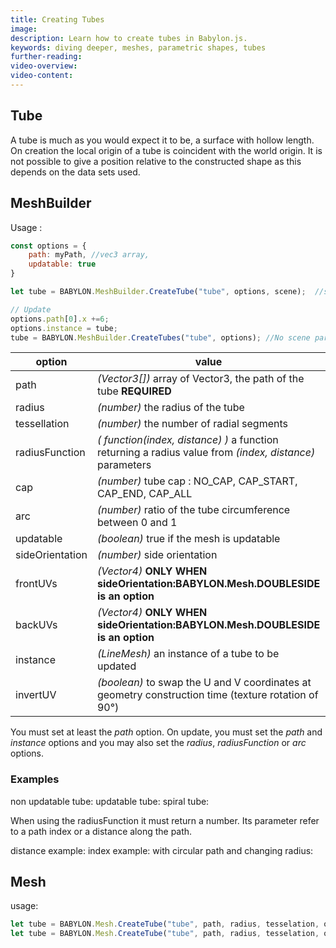 ```yaml
---
title: Creating Tubes
image: 
description: Learn how to create tubes in Babylon.js.
keywords: diving deeper, meshes, parametric shapes, tubes
further-reading:
video-overview:
video-content:
---
```


## Tube
A tube is much as you would expect it to be, a surface with  hollow length.  
On creation the local origin of a tube is coincident with the world origin. It is not possible to give a position relative to the constructed shape as this depends on the data sets used.

## MeshBuilder
Usage :
```javascript
const options = {
    path: myPath, //vec3 array,
    updatable: true
}

let tube = BABYLON.MeshBuilder.CreateTube("tube", options, scene);  //scene is optional and defaults to the current scene

// Update
options.path[0].x +=6; 
options.instance = tube;
tube = BABYLON.MeshBuilder.CreateTubes("tube", options); //No scene parameter when using instance
```

option|value|default value
--------|-----|-------------
path|_(Vector3[])_  array of Vector3, the path of the tube **REQUIRED** |
radius|_(number)_  the radius of the tube|1
tessellation|_(number)_  the number of radial segments|64
radiusFunction|_( function(index, distance) )_  a function returning a radius value from _(index, distance)_ parameters|null
cap|_(number)_ tube cap : NO_CAP, CAP_START, CAP_END, CAP_ALL|NO_CAP
arc|_(number)_ ratio of the tube circumference between 0 and 1|1
updatable|_(boolean)_ true if the mesh is updatable|false
sideOrientation|_(number)_ side orientation|DEFAULTSIDE
frontUVs|_(Vector4)_  **ONLY WHEN sideOrientation:BABYLON.Mesh.DOUBLESIDE is an option** | Vector4(0,0, 1,1) 
backUVs|_(Vector4)_  **ONLY WHEN sideOrientation:BABYLON.Mesh.DOUBLESIDE is an option** | Vector4(0,0, 1,1) 
instance|_(LineMesh)_ an instance of a tube to be updated|null
invertUV|_(boolean)_ to swap the U and V coordinates at geometry construction time (texture rotation of 90°)|false  

You must set at least the _path_ option.
On update, you must set the _path_ and _instance_ options and you may also set the _radius_, _radiusFunction_ or _arc_ options.

### Examples
non updatable tube: <Playground id="#WW0ALQ" title="Create a Non Updatable Tube" description="Simple example of creating non updatable tubes."/>
updatable tube: <Playground id="#WW0ALQ#1" title="Create an Updatable Tube" description="Simple example of creating an updatable tube."/>
spiral tube: <Playground id="#WW0ALQ#2" title="Create a Spiral Tube" description="Simple example of creating a spiral tube."/>

When using the radiusFunction it must return a number. Its parameter refer to a path index or a distance along the path. 

distance example: <Playground id="#WW0ALQ#3" title="Create a Tube With Radius Function 1" description="Simple example of creating a tube using the radiusFunction distance."/>
index example: <Playground id="#WW0ALQ#4" title="Create a Tube With Radius Function 2" description="Simple example of creating a tube using the radiusFunction index."/>
with circular path and changing radius: <Playground id="#WW0ALQ#5" title="Create a Tube With Radius Function 3" description="Simple example of creating a tube with a circular path and changing radius."/>

## Mesh
usage: 
```javascript
let tube = BABYLON.Mesh.CreateTube("tube", path, radius, tesselation, optional radiusFunction, cap, scene);
let tube = BABYLON.Mesh.CreateTube("tube", path, radius, tesselation, optional radiusFunction, cap, scene, updatable, sideOrientation, instance); //optional parameters after scene
```

